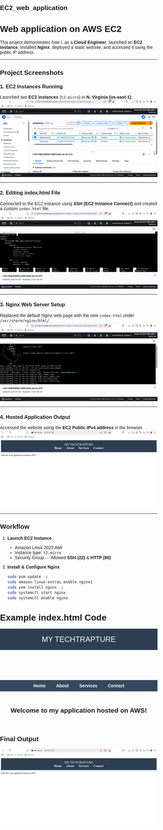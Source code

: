 ## EC2_web_application


#  Web application on AWS EC2  

This project demonstrates how I, as a **Cloud Engineer**, launched an **EC2 instance**, installed **Nginx**, deployed a static website, and accessed it using the public IP address.  

---

##  Project Screenshots  

### 1. EC2 Instances Running  
Launched two **EC2 instances** (`t2.micro`) in **N. Virginia (us-east-1)**.  
![EC2 Instances](images/ec2_instance.png)  

---

### 2. Editing index.html File  
Connected to the EC2 instance using **SSH (EC2 Instance Connect)** and created a custom `index.html` file.  
![Editing HTML File](images/index.html_for_web_application.png)  

---

### 3. Nginx Web Server Setup  
Replaced the default Nginx web page with the new `index.html` under `/usr/share/nginx/html/`.  
![Nginx Setup](images/nginx.code.png)  

---

### 4. Hosted Application Output  
Accessed the website using the **EC2 Public IPv4 address** in the browser.  
![Hosted Website](images/Output_web_application.png)  

---

##  Workflow  

1. **Launch EC2 Instance**  
   - Amazon Linux 2023 AMI  
   - Instance type: `t2.micro`  
   - Security Group → Allowed **SSH (22)** & **HTTP (80)**  

2. **Install & Configure Nginx**  
   ```bash
   sudo yum update -y
   sudo amazon-linux-extras enable nginx1
   sudo yum install nginx -y
   sudo systemctl start nginx
   sudo systemctl enable nginx

# Example index.html Code 

<!DOCTYPE html>
<html>
<head>
    <title>MY TECHTRAPTURE</title>
    <style>
        body {
            font-family: Arial, sans-serif;
            margin: 0;
            padding: 0;
        }
        header {
            background-color: #2c3e50;
            color: white;
            padding: 20px;
            text-align: center;
            font-size: 24px;
        }
        nav {
            text-align: center;
            background: #34495e;
            padding: 10px;
        }
        nav a {
            color: white;
            margin: 0 15px;
            text-decoration: none;
            font-weight: bold;
        }
        section {
            padding: 20px;
            text-align: center;
        }
    </style>
</head>
<body>
    <header>
        MY TECHTRAPTURE
    </header>
    <nav>
        <a href="#">Home</a>
        <a href="#">About</a>
        <a href="#">Services</a>
        <a href="#">Contact</a>
    </nav>
    <section>
        <h2>Welcome to my application hosted on AWS!</h2>
    </section>
</body>
</html>


## Final Output 
![Output](images/Output_web_application.png)